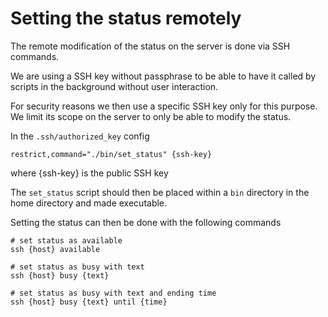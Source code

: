 # Setting the status remotely

The remote modification of the status on the server is done via SSH commands.

We are using a SSH key without passphrase to be able to have it called by 
scripts in the background without user interaction.

For security reasons we then use a specific SSH key only for this purpose.
We limit its scope on the server to only be able to modify the status.

In the `.ssh/authorized_key` config
```
restrict,command="./bin/set_status" {ssh-key}
```
where {ssh-key} is the public SSH key

The `set_status` script should then be placed within a `bin` directory in the
home directory and made executable.

Setting the status can then be done with the following commands
```shell
# set status as available
ssh {host} available

# set status as busy with text
ssh {host} busy {text}

# set status as busy with text and ending time
ssh {host} busy {text} until {time}
```
